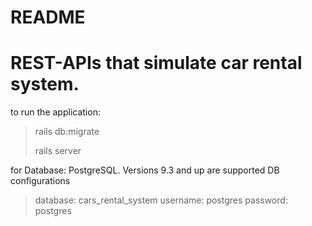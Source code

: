 # README

# REST-APIs that simulate car rental system.

to run the application: 

>rails db:migrate
>
>rails server

for Database: PostgreSQL. Versions 9.3 and up are supported
DB configurations
>database: cars_rental_system
>username: postgres
>password: postgres

